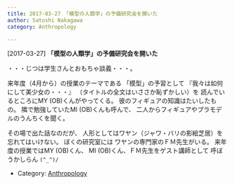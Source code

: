 ```yaml
---
title: 2017-03-27 「模型の人類学」の予備研究会を開いた
author: Satoshi Nakagawa
category: Anthropology

---
```


[2017-03-27] **「模型の人類学」の予備研究会を開いた** 

 ・・・じつは学生さんとおもちゃ談義・・・。

 来年度（4月から）の授業のテーマである
「模型」の予習として
『我々は如何にして美少女の・・・』
（タイトルの全文はいささか恥ずかしい）を
読んでいるところにMY (OB)くんがやってくる。
彼のフィギュアの知識はたいしたもの。
隣で勉強していたMI (OB)くんも呼んで、
二人からフィギュアやプラモデルのうんちくを聞く。

 その場で出た話なのだが、
人形としてはワヤン（ジャワ・バリの影絵芝居）を
忘れてはいけない。
ぼくの研究室には
ワヤンの専門家のＦＭ先生がいる。
来年度の授業ではMY (OB)くん、
MI (OB)くん、ＦＭ先生をゲスト講師として
呼ぼうかしらん `(^_^)/`

- Category: [Anthropology](https://merapano.github.io/categories.html#Anthropology)

